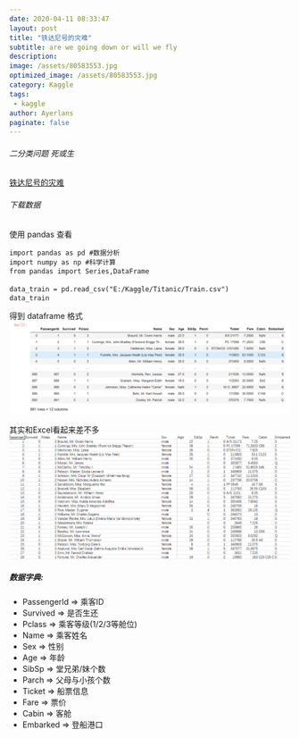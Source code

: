 ```yaml
---
date: 2020-04-11 08:33:47
layout: post
title: "铁达尼号的灾难"
subtitle: are we going down or will we fly
description:
image: /assets/80583553.jpg
optimized_image: /assets/80583553.jpg
category: Kaggle
tags:
 - kaggle
author: Ayerlans
paginate: false
---
```




###### 二分类问题 死或生

[铁达尼号的灾难](https://www.kaggle.com/c/titanic/)

###### 下载数据

使用 pandas 查看

```
import pandas as pd #数据分析
import numpy as np #科学计算
from pandas import Series,DataFrame

data_train = pd.read_csv("E:/Kaggle/Titanic/Train.csv")
data_train
```
得到 dataframe 格式 ![Snipaste_2020-04-11_17-42-38](/assets/Snipaste_2020-04-11_17-42-38.png)


其实和Excel看起来差不多
![Snipaste_2020-04-11_17-43-18](/assets/Snipaste_2020-04-11_17-43-18.png)

##### 数据字典:
- PassengerId => 乘客ID
- Survived => 是否生还
- Pclass => 乘客等级(1/2/3等舱位)
- Name => 乘客姓名
- Sex => 性别
- Age => 年龄
- SibSp => 堂兄弟/妹个数
- Parch => 父母与小孩个数
- Ticket => 船票信息
- Fare => 票价
- Cabin => 客舱
- Embarked => 登船港口
